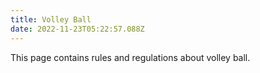 ```yaml
---
title: Volley Ball
date: 2022-11-23T05:22:57.088Z
---
```

This page contains rules and regulations about volley ball.